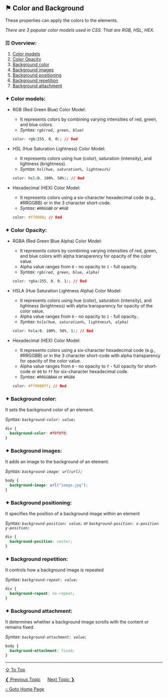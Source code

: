 ## &#9873; Color and Background
These properties can apply the colors to the elements.

*There are 3 popular color models used in CSS. That are RGB, HSL, HEX.*

### &#9780; Overview:
1. [Color models](#-color-models)
2. [Color Opacity](#-color-opacity)
3. [Background color](#-background-color)
4. [Background images](#-background-images)
5. [Background positioning](#-background-positioning)
6. [Background repetition](#-background-repetition)
7. [Background attachment](#-background-attachment)

### &#10022; Color models:
- RGB (Red Green Blue) Color Model:
  - It represents colors by combining varying intensities of red, green, and blue colors.
  - *Syntax: `rgb(red, green, blue)`*

  ```css
  color: rgb(255, 0, 0); // Red
  ```
- HSL (Hue Saturation Lightness) Color Model:
  - It represents colors using hue (color), saturation (intensity), and lightness (brightness).
  - *Syntax: `hsl(hue, saturation%, lightness%)`*

  ```css
  color: hsl(0, 100%, 50%); // Red
  ```
- Hexadecimal (HEX) Color Model:
  - It represents colors using a six-character hexadecimal code (e.g., #RRGGBB) or in the 3 character short-code.
  - *Syntax: `#RRGGBB` or `#RGB`*

  ```css
  color: #ff0000; // Red
  ```

### &#10022; Color Opacity:
- RGBA (Red Green Blue Alpha) Color Model:
  - It represents colors by combining varying intensities of red, green, and blue colors with alpha transparency for opacity of the color value. 
  - Alpha value ranges from `0` - no opacity to `1` - full opacity.
  - *Syntax: `rgb(red, green, blue, alpha)`*

  ```css
  color: rgba(255, 0, 0, 1); // Red
  ```
- HSLA (Hue Saturation Lightness Alpha) Color Model:
  - It represents colors using hue (color), saturation (intensity), and lightness (brightness) with alpha transparency for opacity of the color value. 
  - Alpha value ranges from `0` - no opacity to `1` - full opacity..
  - *Syntax: `hsla(hue, saturation%, lightness%, alpha)`*

  ```css
  color: hsla(0, 100%, 50%, 1); // Red
  ```
- Hexadecimal (HEX) Color Model:
  - It represents colors using a six-character hexadecimal code (e.g., #RRGGBB) or in the 3 character short-code with alpha transparency for opacity of the color value. 
  - Alpha value ranges from `0` - no opacity to `f` - full opacity for short-code or `00` to `ff` for six-character hexadecimal code.
  - *Syntax: `#RRGGBBAA` or `#RGBA`*

  ```css
  color: #ff0000ff; // Red
  ```

### &#10022; Background color:
It sets the background color of an element.

*Syntax: `background-color: value;`*

```css
div {
  background-color: #f0f0f0;
}
```

### &#10022; Background images:
It adds an image to the background of an element.

*Syntax: `background-image: url(url);`*

```css
body {
  background-image: url("image.jpg");
}
```

### &#10022; Background positioning:
It specifies the position of a background image within an element

*Syntax: `background-position: value;` or `background-position: x-position y-position;`*

```css
div {
  background-position: center;
}
```

### &#10022; Background repetition:
It controls how a background image is repeated

*Syntax: `background-repeat: value;`*

```css
div {
  background-repeat: no-repeat;
}
```

### &#10022; Background attachment:
It determines whether a background image scrolls with the content or remains fixed.

*Syntax: `background-attachment: value;`*

```css
body {
  background-attachment: fixed;
}
```

---
[&#8682; To Top](#-color-and-background)

[&#10094; Previous Topic](../docs/text-styling.md) &emsp; [Next Topic &#10095;](../docs/layouts.md)

[&#8962; Goto Home Page](../README.md)
